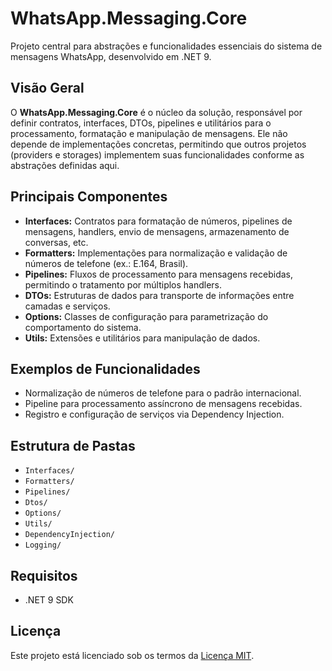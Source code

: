# WhatsApp.Messaging.Core

Projeto central para abstrações e funcionalidades essenciais do sistema de mensagens WhatsApp, desenvolvido em .NET 9.

## Visão Geral

O **WhatsApp.Messaging.Core** é o núcleo da solução, responsável por definir contratos, interfaces, DTOs, pipelines e utilitários para o processamento, formatação e manipulação de mensagens. Ele não depende de implementações concretas, permitindo que outros projetos (providers e storages) implementem suas funcionalidades conforme as abstrações definidas aqui.

## Principais Componentes

- **Interfaces:** Contratos para formatação de números, pipelines de mensagens, handlers, envio de mensagens, armazenamento de conversas, etc.
- **Formatters:** Implementações para normalização e validação de números de telefone (ex.: E.164, Brasil).
- **Pipelines:** Fluxos de processamento para mensagens recebidas, permitindo o tratamento por múltiplos handlers.
- **DTOs:** Estruturas de dados para transporte de informações entre camadas e serviços.
- **Options:** Classes de configuração para parametrização do comportamento do sistema.
- **Utils:** Extensões e utilitários para manipulação de dados.

## Exemplos de Funcionalidades

- Normalização de números de telefone para o padrão internacional.
- Pipeline para processamento assíncrono de mensagens recebidas.
- Registro e configuração de serviços via Dependency Injection.

## Estrutura de Pastas

- `Interfaces/`
- `Formatters/`
- `Pipelines/`
- `Dtos/`
- `Options/`
- `Utils/`
- `DependencyInjection/`
- `Logging/`

## Requisitos

- .NET 9 SDK

## Licença

Este projeto está licenciado sob os termos da [Licença MIT](https://opensource.org/licenses/MIT).
